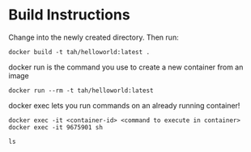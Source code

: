 Build Instructions
==================
Change into the newly created directory. Then run:

    docker build -t tah/helloworld:latest .

docker run is the command you use to create a new container from an image

    docker run --rm -t tah/helloworld:latest

docker exec lets you run commands on an already running container!

    docker exec -it <container-id> <command to execute in container>
    docker exec -it 9675901 sh

    ls